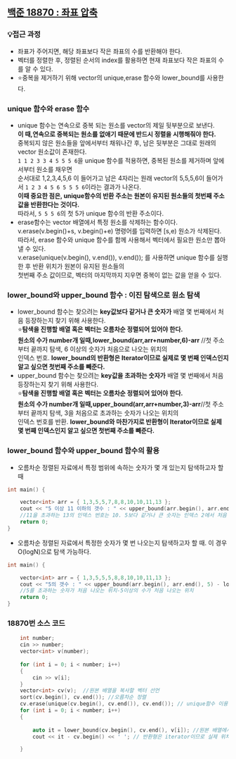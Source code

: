 ## [백준 18870 : 좌표 압축](https://www.acmicpc.net/problem/18870)
### 💡접근 과정  
- 좌표가 주어지면, 해당 좌표보다 작은 좌표의 수를 반환해야 한다.  
- 벡터를 정렬한 후, 정렬된 순서의 index를 활용하면 현재 좌표보다 작은 좌표의 수를 알 수 있다.  
- ⭐️중복을 제거하기 위해 vector의 unique,erase 함수와 lower_bound를 사용한다.  
### unique 함수와 erase 함수
- unique 함수는 연속으로 중복 되는 원소를 vector의 제일 뒷부분으로 보낸다.  
**이 때,연속으로 중복되는 원소를 없애기 때문에 반드시 정렬을 시행해줘야 한다.**  
중복되지 않은 원소들을 앞에서부터 채워나간 후, 남은 뒷부분은 그대로 원래의 vector 원소값이 존재한다.  
`1 1 2 3 3 4 5 5 5 6`을 unique 함수를 적용하면, 중복된 원소를 제거하며 앞에서부터 원소를 채우면  
순서대로 1,2,3,4,5,6 이 들어가고 남은 4자리는 원래 vector의 5,5,5,6이 들어가서 `1 2 3 4 5 6 5 5 5 6`이라는 결과가 나온다.  
**이때 중요한 점은, unique함수의 반환 주소는 원본이 유지된 원소들의 첫번째 주소 값을 반환한다는 것이다.**  
따라서, `5 5 5 6`의 첫 5가 unique 함수의 반환 주소이다.  
- erase함수는 vector 배열에서 특정 원소를 삭제하는 함수이다.  
v.erase(v.begin()+s, v.begin()+e) 명령어를 입력하면 [s,e) 원소가 삭제된다.  
따라서, erase 함수와 unique 함수를 함께 사용해서 벡터에서 필요한 원소만 뽑아낼 수 있다.  
v.erase(unique(v.begin(), v.end()), v.end()); 를 사용하면 unique 함수를 실행 한 후 반환 위치가 원본이 유지된 원소들의  
첫번째 주소 값이므로, 벡터의 마지막까지 지우면 중복이 없는 값을 얻을 수 있다.  
###  lower_bound와 upper_bound 함수 : 이진 탐색으로 원소 탐색 
- lower_bound 함수는 찾으려는 **key값보다 같거나 큰 숫자가** 배열 몇 번째에서 처음 등장하는지 찾기 위해 사용한다.  
⭐️**탐색을 진행할 배열 혹은 벡터는 오름차순 정렬되어 있어야 한다.**    
**원소의 수가 number개 일때,lower_bound(arr,arr+number,6)-arr** //첫 주소부터 끝까지 탐색, 6 이상의 숫자가 처음으로 나오는 위치의  
인덱스 번호. **lower_bound의 반환형은 Iterator이므로 실제로 몇 번째 인덱스인지 알고 싶으면 첫번째 주소를 빼준다.**  
- upper_bound 함수는 찾으려는 **key값을 초과하는 숫자가** 배열 몇 번째에서 처음 등장하는지 찾기 위해 사용한다.  
⭐️**탐색을 진행할 배열 혹은 벡터는 오름차순 정렬되어 있어야 한다.**       
**원소의 수가 number개 일때,upper_bound(arr,arr+number,3)-arr**//첫 주소부터 끝까지 탐색, 3을 처음으로 초과하는 숫자가 나오는 위치의  
인덱스 번호를 반환. **lower_bound와 마찬가지로 반환형이 Iterator이므로 실제 몇 번째 인덱스인지 알고 싶으면 첫번째 주소를 빼준다.**  
### lower_bound 함수와 upper_bound 함수의 활용
- 오름차순 정렬된 자료에서 특정 범위에 속하는 숫자가 몇 개 있는지 탐색하고자 할 때
```c++
int main() {

	vector<int> arr = { 1,3,5,5,7,8,8,10,10,11,13 };
	cout << "5 이상 11 이하의 갯수 : " << upper_bound(arr.begin(), arr.end(), 11) - lower_bound(arr.begin(), arr.end(), 5);
    //11을 초과하는 13의 인덱스 번호는 10. 5보다 같거나 큰 숫자는 인덱스 2에서 처음 등장. 10-2=8이다.
	return 0;
}
```  
- 오름차순 정렬된 자료에서 특정한 숫자가 몇 번 나오는지 탐색하고자 할 때. 이 경우 O(logN)으로 탐색 가능하다.    
```c++
int main() {

	vector<int> arr = { 1,3,5,5,5,8,8,10,10,11,13 };
	cout << "5의 갯수 : " << upper_bound(arr.begin(), arr.end(), 5) - lower_bound(arr.begin(), arr.end(), 5);
    //5를 초과하는 숫자가 처음 나오는 위치-5이상의 수가 처음 나오는 위치
	return 0;
}
```  
### 18870번 소스 코드
```c++
    int number;
    cin >> number;
    vector<int> v(number); 
    
    for (int i = 0; i < number; i++)
    {
        cin >> v[i];
    }
    vector<int> cv(v);  //원본 배열을 복사할 벡터 선언
    sort(cv.begin(), cv.end()); //오름차순 정렬
    cv.erase(unique(cv.begin(), cv.end()), cv.end()); // unique함수 이용 중복되는 원소 뒤로 보낸 후 erase로 정렬되지 않은 부분 삭제 
    for (int i = 0; i < number; i++)
    {
        
        auto it = lower_bound(cv.begin(), cv.end(), v[i]); //원본 배열에서 v[i]보다 같거나 큰 숫자의 인덱스 반환 
        cout << it - cv.begin() << ' '; // 반환형은 iterator이므로 실제 위치를 알고 싶으면 첫 주소를 빼준다

    }
```
